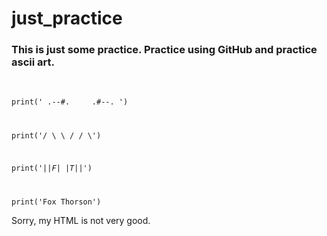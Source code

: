 # just_practice
<h3>This is just some practice. Practice using GitHub and practice ascii art.</h3>
<br>
<code>
print(' .--#.     .#--. ')<br>

print('/ \\   \\   /   / \\')

print('|_|_F_|   |_T_|_|')

print('Fox Thorson')
</code>
<p>Sorry, my HTML is not very good.</p>
